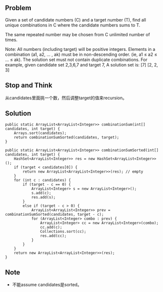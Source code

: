 ## Problem 

Given a set of candidate numbers (C) and a target number (T), find all unique combinations in C where the candidate numbers sums to T.

The same repeated number may be chosen from C unlimited number of times.

Note:
All numbers (including target) will be positive integers.
Elements in a combination (a1, a2, … , ak) must be in non-descending order. (ie, a1 ≤ a2 ≤ … ≤ ak).
The solution set must not contain duplicate combinations.
For example, given candidate set 2,3,6,7 and target 7, 
A solution set is: 
[7] 
[2, 2, 3] 


## Stop and Think

从candidates里面挑一个数，然后调整target的值来recursion。

## Solution

	public static ArrayList<ArrayList<Integer>> combinationSum(int[] candidates, int target) {
		Arrays.sort(candidates);
		return combinationSumSorted(candidates, target);
	}

    public static ArrayList<ArrayList<Integer>> combinationSumSorted(int[] candidates, int target) {
		HashSet<ArrayList<Integer>> res = new HashSet<ArrayList<Integer>>();
		if (target < candidates[0]) {
			return new ArrayList<ArrayList<Integer>>(res); // empty
		}
		for (int c : candidates) {
			if (target - c == 0) {
				ArrayList<Integer> s = new ArrayList<Integer>();
				s.add(c);
				res.add(s);
			}
			else if (target - c > 0) {
				ArrayList<ArrayList<Integer>> prev = combinationSumSorted(candidates, target - c);
				for (ArrayList<Integer> combo : prev) {
					ArrayList<Integer> cc = new ArrayList<Integer>(combo);
					cc.add(c);
					Collections.sort(cc);
					res.add(cc);							
				}						
			}
		}
		return new ArrayList<ArrayList<Integer>>(res);
	}

## Note

- 不能assume candidates是sorted。